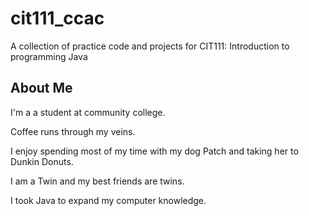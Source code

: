 # cit111_ccac
A collection of practice code and projects for CIT111: Introduction to programming Java

## About Me
I'm a a student at community college.

Coffee runs through my veins.

I enjoy spending most of my time with my dog Patch and taking her to Dunkin Donuts.

I am a Twin and my best friends are twins. 

I took Java to expand my computer knowledge.  

